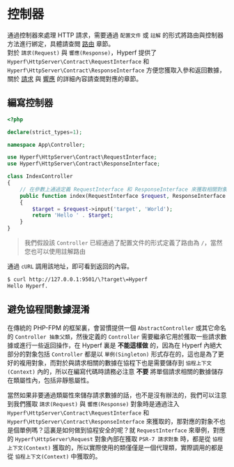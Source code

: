# 控制器

通過控制器來處理 HTTP 請求，需要通過 `配置文件` 或 `註解` 的形式將路由與控制器方法進行綁定，具體請查閲 [路由](zh-hk/router.md) 章節。   
對於 `請求(Request)` 與 `響應(Response)`，Hyperf 提供了 `Hyperf\HttpServer\Contract\RequestInterface` 和 `Hyperf\HttpServer\Contract\ResponseInterface` 方便您獲取入參和返回數據，關於 [請求](zh-hk/request.md) 與 [響應](zh-hk/response.md) 的詳細內容請查閲對應的章節。

## 編寫控制器

```php
<?php

declare(strict_types=1);

namespace App\Controller;

use Hyperf\HttpServer\Contract\RequestInterface;
use Hyperf\HttpServer\Contract\ResponseInterface;

class IndexController
{
    // 在參數上通過定義 RequestInterface 和 ResponseInterface 來獲取相關對象，對象會被依賴注入容器自動注入
    public function index(RequestInterface $request, ResponseInterface $response)
    {
        $target = $request->input('target', 'World');
        return 'Hello ' . $target;
    }
}
```

> 我們假設該 `Controller` 已經通過了配置文件的形式定義了路由為 `/`，當然您也可以使用註解路由

通過 `cURL` 調用該地址，即可看到返回的內容。

```bash
$ curl http://127.0.0.1:9501/\?target\=Hyperf
Hello Hyperf.
```

## 避免協程間數據混淆

在傳統的 PHP-FPM 的框架裏，會習慣提供一個 `AbstractController` 或其它命名的 `Controller 抽象父類`，然後定義的 `Controller` 需要繼承它用於獲取一些請求數據或進行一些返回操作，在 Hyperf 裏是 **不能這樣做** 的，因為在 Hyperf 內絕大部分的對象包括 `Controller` 都是以 `單例(Singleton)` 形式存在的，這也是為了更好的複用對象，而對於與請求相關的數據在協程下也是需要儲存到 `協程上下文(Context)` 內的，所以在編寫代碼時請務必注意 **不要** 將單個請求相關的數據儲存在類屬性內，包括非靜態屬性。   

當然如果非要通過類屬性來儲存請求數據的話，也不是沒有辦法的，我們可以注意到我們獲取 `請求(Request)` 與 `響應(Response)` 對象時是通過注入 `Hyperf\HttpServer\Contract\RequestInterface` 和 `Hyperf\HttpServer\Contract\ResponseInterface` 來獲取的，那對應的對象不也是個單例嗎？這裏是如何做到協程安全的呢？就 `RequestInterface` 來舉例，對應的 `Hyperf\HttpServer\Request` 對象內部在獲取 `PSR-7 請求對象` 時，都是從 `協程上下文(Context)` 獲取的，所以實際使用的類僅僅是一個代理類，實際調用的都是從 `協程上下文(Context)` 中獲取的。
